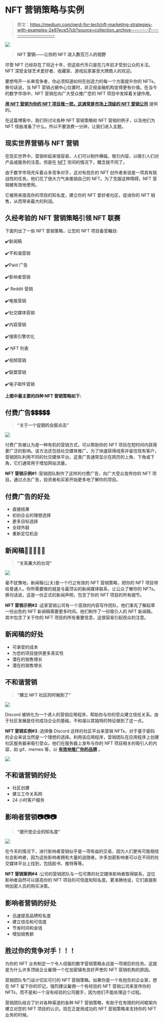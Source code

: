 # NFT 营销策略与实例

> 原文：<https://medium.com/nerd-for-tech/nft-marketing-strategies-with-examples-2e97ece57cb?source=collection_archive---------7----------------------->

![](img/1ecf630313958c57683a5d6499ddfb3f.png)

> **NFT 营销——让你的 NFT 进入数百万人的视野**

尽管 NFT 已经存在了将近十年，但这些代币只是在几年前才受到公众的关注。NFT 深受全球艺术爱好者、收藏家、游戏玩家甚至大牌商人的欢迎。

要想甩开一长串竞争者，你必须知道如何在创造力的每一个方面提升你的 NFTs。换句话说，当 NFT 营销占据中心位置时，非正规金融机构变得更有价值。在当今的数字市场中，NFT 营销在向广大受众推广您的 NFT 项目中发挥着关键作用。

[**用 NFT 营销为你的 NFT 项目推一把，这通常是市场上顶级的 NFT 营销公司**](https://www.infiniteblocktech.com/nft-marketing-services?utm_source=publication&utm_medium=nerdfortech-20-05-22&utm_campaign=murali) 提供的。

在这篇博客中，我们将讨论各种 NFT 营销策略和 NFT 营销的例子，以及他们为 NFT 怪胎准备了什么。所以不要浪费一分钟，让我们进入主题。

## **现实世界营销与 NFT 营销**

在现实世界中，营销听起来很容易，人们可以制作横幅，吸引内容，以吸引人们对产品或服务的注意。但是在 [NFT](https://www.theverge.com/22310188/nft-explainer-what-is-blockchain-crypto-art-faq) 空间的情况下，概念就不同了。

由于数字市场充斥着众多竞争对手，这对有抱负的 NFT 创作者来说是一项具有挑战性的任务。他们花了很大力气来推销自己的 NFT。为了克服这种障碍，NFT 营销被有效地使用。

它被用来提高你的项目的知名度，建立你的 NFT 爱好者社区，促进你的 NFT 销售，从而带来最大的利润。

## **久经考验的 NFT 营销策略引领 NFT 联赛**

下面列出了一些 NFT 营销策略，让您的 NFT 项目备受瞩目:

✔️新闻稿

✔️不和谐营销

✔️Paid 广告

✔️影响者营销

✔️ Reddit 营销

✔️电报营销

✔️社交媒体营销

✔️内容营销

✔️搜索引擎优化

✔️ NFT 列表

✔️视频营销

✔️联盟营销

✔️电子邮件营销

**上图中最主要的四种 NFT 营销策略如下:**

## **付费广告**💲💲💲💲💲

> **“关于一个促销的全部点击”**

![](img/2cefadfe10e2ade0775199b21962ec1b.png)

付费广告被认为是一种有机的营销方式，可以帮助你的 NFT 项目在短时间内获得更广泛的影响。该方法还包括社交媒体推广。为了快速获得线索并留住现有客户，营销团队利用不同的社交媒体平台。这类广告通常显示在网页的上角、下角或下角，它们通常用于增加网站流量。

**NFT 营销示例#1** :营销团队制作了这样的付费广告，向广大受众宣传你的 NFT 项目。通过点击广告，投资者和买家开始更多地了解你的项目。

## **付费广告的好处**

*   直接结果
*   初创企业的理想选择
*   更多目标选择
*   全球外联
*   重新定位机会

## **新闻稿**📰📰📰📰📰

> **“关系重大的台词”**

![](img/1bfeb78eb071cf327b049dc47de3e56f.png)

毫不犹豫地，新闻稿(公关)是一个行之有效的 NFT 营销策略，把你的 NFT 项目带给普通人。你所需要做的就是与最顶尖的新闻媒体联系，让公众了解你的 NFTs。换句话说，这是一份正式的新闻声明，包含了你的 NFT 项目的所有细节。

**NFT 营销示例#2** :这家营销公司有一个高效的内容写作团队，他们事先了解起草一份出色的 NFT 新闻稿需要更多时间。他们制作了一份吸引人的 NFT 新闻稿，其中包含了关于你的 NFT 项目的所有重要信息，这很容易引起观众的注意。

## **新闻稿的好处**

*   可承受的成本
*   为您的项目提供更多真实性
*   潜在的销售增长
*   潜在的销售增长

## **不和谐营销**

> **“建立 NFT 社区的时候到了”**

![](img/2d2f9b5ae95d591da0501831332b1996.png)

Discord 被转化为一个诱人的营销应用程序，帮助你与你的受众建立信任关系。由于社区发展是任何成功企业的基础，不和谐以其独特的特征做到了这一点。

**NFT 营销实例#3** :选择像 Discord 这样的社区平台来营销 NFTs，对于基于密码的企业来说当然是一个理想的选择。利用该应用程序，营销团队在应用程序上创建社区服务器来吸引受众。他们在服务器上发布与你的 NFT 项目相关的吸引人的内容，如 gif、memes 等，以 [**有效地推广你的品牌**](https://www.infiniteblocktech.com/nft-discord-marketing-services?utm_source=publication&utm_medium=nerdfortech-20-05-22&utm_campaign=murali) 。

![](img/8cd0beb168a0980235135761a42e4020.png)

## **不和谐营销的好处**

*   社区创建
*   建立工作关系网
*   24 小时客户服务

## **影响者营销**📷📷📷

> **“提升您企业的知名度”**

![](img/bce4326cc4f1c10af197eabafd331b26.png)

在今天的情况下，进行影响者营销似乎是一项有益的交易，因为人们更有可能相信社会影响者，因为这些影响者拥有大量的追随者。许多加密影响者可以在不同的社交媒体平台上找到，包括脸书、推特等等。

**NFT 营销案例#4** :公司的营销团队与一位可靠的社交媒体影响者取得联系，这位影响者自然可以提高你的 NFT 项目的可信度和知名度。更准确地说，它们直接影响加密人员的购买决策。

## **影响者营销的好处**

*   迅速提高品牌知名度
*   建立信任和可信度
*   节省时间和金钱
*   增加销售额

## 胜过你的竞争对手！！！

为你的 NFT 业务制定一个令人信服的数字营销策略永远是一项艰巨的任务。这就是为什么许多顶级企业雇佣一个在加密镇有良好声誉的 NFT 营销机构的原因。

营销团队专门设计切实可行的 NFT 营销策略。如果你是一个有抱负的企业家，想在 NFT 留下你的印记，强烈建议雇佣一个有经验的 NFT 营销公司来宣传你的 NFTs，而不是和一个没有经验的公司握手，因为他们不能处理这个过程。

营销团队结合了针对各种渠道的各种 NFT 营销策略，有助于在有限的时间框架内建立对您的 NFT 项目的认识。现在正是用成功的 NFT 营销策略来支持你的 NFT 业务的时候。